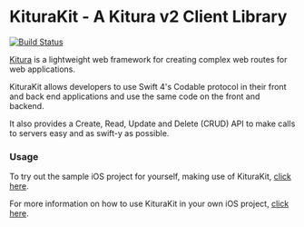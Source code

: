 # KituraKit -  A Kitura v2 Client Library

[![Build Status](https://travis-ci.org/IBM-Swift/KituraKit.svg?branch=master)](https://travis-ci.org/IBM-Swift/KituraKit)

[Kitura](http://kitura.io) is a lightweight web framework for creating complex web routes for web applications.

KituraKit allows developers to use Swift 4's Codable protocol in their front and back end applications and use the same code on the front and backend. 

It also provides a Create, Read, Update and Delete (CRUD) API to make calls to servers easy and as swift-y as possible.

### Usage

To try out the sample iOS project for yourself, making use of KituraKit, [click here](https://github.com/IBM-Swift/iOSSampleKituraKit).

For more information on how to use KituraKit in your own iOS project, [click here](https://github.com/IBM-Swift/iOSSampleKituraKit/blob/master/KituraiOS/KituraKit/README.md).
